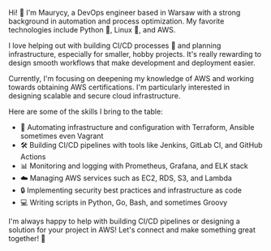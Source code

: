 Hi! 👋 I'm Maurycy, a DevOps engineer based in Warsaw with a strong background in automation and process optimization. 
My favorite technologies include Python 🐍, Linux 🐧, and AWS.

I love helping out with building CI/CD processes 🚀 and planning infrastructure, especially for smaller, hobby projects. It's really rewarding to design smooth workflows that make development and deployment easier.

Currently, I'm focusing on deepening my knowledge of AWS and working towards obtaining AWS certifications. I'm particularly interested in designing scalable and secure cloud infrastructure.

Here are some of the skills I bring to the table:

- 🔧 Automating infrastructure and configuration with Terraform, Ansible sometimes even Vagrant 
- 🛠️ Building CI/CD pipelines with tools like Jenkins, GitLab CI, and GitHub Actions
- 📊 Monitoring and logging with Prometheus, Grafana, and ELK stack
- ☁️ Managing AWS services such as EC2, RDS, S3, and Lambda
- 🔒 Implementing security best practices and infrastructure as code
- 💻 Writing scripts in Python, Go, Bash, and sometimes Groovy

I'm always happy to help with building CI/CD pipelines or designing a solution for your project in AWS! Let's connect and make something great together! 🌟
